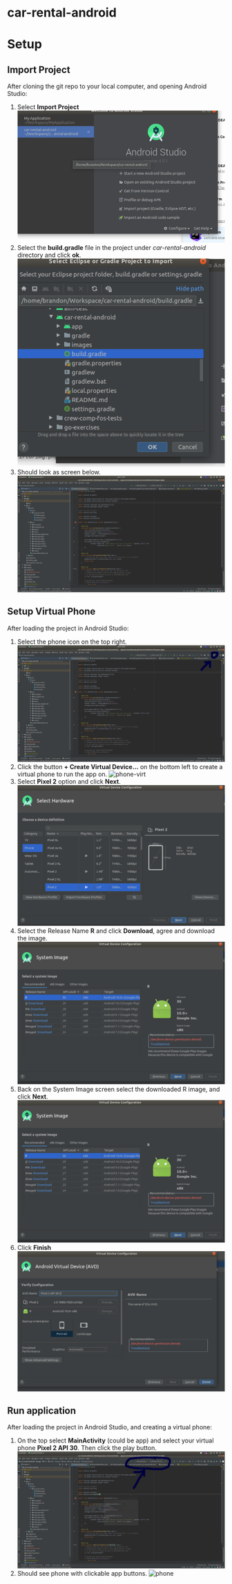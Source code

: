 # car-rental-android

# Setup
## Import Project
After cloning the git repo to your local computer, and opening Android 
Studio:
1. Select **Import Project**
![load](/images/load-menu.png)
1. Select the **build.gradle** file in the project under *car-rental-android* directory
and click **ok**.
![gradle](/images/build-gradle.png)
1. Should look as screen below.
![loaded](/images/loaded.png)

## Setup Virtual Phone
After loading the project in Android Studio:
1. Select the phone icon on the top right.
![phone-select](/images/phone-select.png)
1. Click the button **+ Create Virtual Device...** on the bottom
left to create a virtual phone to run the app on.
![phone-virt](/images/phone-virt.png)
1. Select **Pixel 2** option and click **Next**.
![pixel](/images/pixel.png)
1. Select the Release Name **R** and click **Download**, agree and 
download the image.
![r](/images/R.png)
1. Back on the System Image screen select the downloaded R image,
and click **Next**.
![r](/images/R.png)
1. Click **Finish**
![fin](/images/finish.png)


## Run application
After loading the project in Android Studio, and 
creating a virtual phone:
1. On the top select **MainActivity** (could be app) and 
select your virtual phone **Pixel 2 API 30**. Then click
the play button.
![play](/images/play.png)
1. Should see phone with clickable app buttons.
![phone](/images/phone.png)
